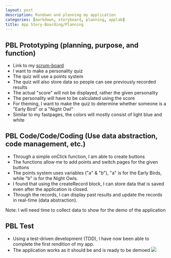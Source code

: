 ```yaml
---
layout: post
description: Rundown and planning my application 
categories: [markdown, storyboard, planning, applab]
title: App Story-Boarding/Planning
---
```


## PBL Prototyping  (planning, purpose, and function)
- Link to my [scrum-board](https://github.com/users/realethantran/projects/1)
- I want to make a personality quiz
- The quiz will use a points system
- The quiz will also store data so people can see previously recorded results
- The actual "score" will not be displayed, rather the given personality
- The personality will have to be calculated using the score
- For theming, I want to make the quiz to determine whether someone is a "Early Bird" or a "Night Owl"
- Similar to my fastpages, the colors will mostly consist of light blue and white 

## PBL Code/Code/Coding (Use data abstraction, code management, etc.)
- Through a simple onClick function, I am able to create buttons
- The functions allow me to add points and switch pages for the given buttons
- The points system uses variables ("a" & "b"), "a" is for the Early Birds, while "b" is for the Night Owls.
- I found that using the createRecord block, I can store data that is saved even after the application is closed. 
- Through the records, I can display past results and update the records in real-time (data abstraction).

Note: I will need time to collect data to show for the demo of the application 

## PBL Test 
- Using a test-driven development (TDD), I have now been able to complete the first rendition of my app.
- The application works as it should be and is ready to be demoed
![]({{site.baseurl}}/images/myappscreenshot.png) 